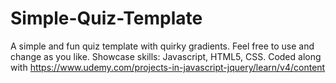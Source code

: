 # Simple-Quiz-Template
A simple and fun quiz template with quirky gradients.  Feel free to use and change as you like.  Showcase skills: Javascript, HTML5, CSS.  Coded along with https://www.udemy.com/projects-in-javascript-jquery/learn/v4/content
